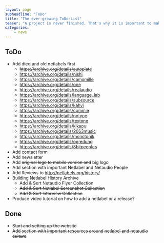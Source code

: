 ```yaml
---
layout: page
subheadline: "ToDo"
title: "The ever-growing ToDo-List"
teaser: "A project is never finished. That's why it is important to make some notes on the way. This is my ToDo-List for Netlabels.org."
categories:
    - news
---
```

## ToDo

- Add died and old netlabels first
    - <s>https://archive.org/details/autoplate</s>
    - https://archive.org/details/nishi
    - https://archive.org/details/camomille
    - https://archive.org/details/one
    - https://archive.org/details/realaudio
    - https://archive.org/details/language_lab
    - https://archive.org/details/subsource
    - https://archive.org/details/kahvi
    - https://archive.org/details/commie
    - https://archive.org/details/notype
    - https://archive.org/details/textone
    - https://archive.org/details/kikapu
    - https://archive.org/details/2063music
    - https://archive.org/details/monotonik
    - https://archive.org/details/ogredung
    - https://archive.org/details/8bitpeoples
- Add contact form
- Add newsletter
- Add <s>original logo to mobile version and</s> big logo
- Add section with important Netlabel and Netaudio People
- Add Reviews to <http://netlabels.org/history/>
- Building Netlabel History Archive
    - Add & Sort Netaudio Flyer Collection
    - <s>Add & Sort Netlabel Screenshot Collection</s>
    - <s>Add & Sort Interview Collection</s>
- Produce video tutorial on how to add a netlabel or a release?


## Done

- <s>Start and setting up the website</s>
- <s>Add section with important resources around netlabel and netaudio culture</s>